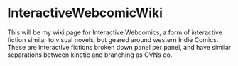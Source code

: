 # InteractiveWebcomicWiki
This will be my wiki page for Interactive Webcomics, a form of interactive fiction similar to visual novels, but geared around western Indie Comics. These are interactive fictions broken down panel per panel, and have similar separations between kinetic and branching as OVNs do.

